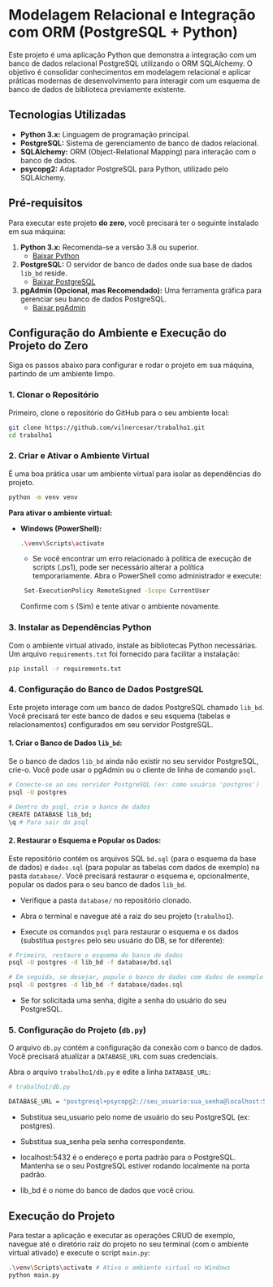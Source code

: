 # Modelagem Relacional e Integração com ORM (PostgreSQL + Python)

Este projeto é uma aplicação Python que demonstra a integração com um banco de dados relacional PostgreSQL utilizando o ORM SQLAlchemy. O objetivo é consolidar conhecimentos em modelagem relacional e aplicar práticas modernas de desenvolvimento para interagir com um esquema de banco de dados de biblioteca previamente existente.

## Tecnologias Utilizadas

* **Python 3.x:** Linguagem de programação principal.
* **PostgreSQL:** Sistema de gerenciamento de banco de dados relacional.
* **SQLAlchemy:** ORM (Object-Relational Mapping) para interação com o banco de dados.
* **psycopg2:** Adaptador PostgreSQL para Python, utilizado pelo SQLAlchemy.

## Pré-requisitos

Para executar este projeto **do zero**, você precisará ter o seguinte instalado em sua máquina:

1.  **Python 3.x:** Recomenda-se a versão 3.8 ou superior.
    * [Baixar Python](https://www.python.org/downloads/)
2.  **PostgreSQL:** O servidor de banco de dados onde sua base de dados `lib_bd` reside.
    * [Baixar PostgreSQL](https://www.postgresql.org/download/)
3.  **pgAdmin (Opcional, mas Recomendado):** Uma ferramenta gráfica para gerenciar seu banco de dados PostgreSQL.
    * [Baixar pgAdmin](https://www.pgadmin.org/download/)

## Configuração do Ambiente e Execução do Projeto do Zero

Siga os passos abaixo para configurar e rodar o projeto em sua máquina, partindo de um ambiente limpo.

### 1. Clonar o Repositório

Primeiro, clone o repositório do GitHub para o seu ambiente local:

```bash
git clone https://github.com/vilnercesar/trabalho1.git
cd trabalho1
```

### 2.  Criar e Ativar o Ambiente Virtual
É uma boa prática usar um ambiente virtual para isolar as dependências do projeto.

```bash
python -m venv venv
```
**Para ativar o ambiente virtual:**
* **Windows (PowerShell):**
  ```bash
  .\venv\Scripts\activate
  ```
  * Se você encontrar um erro relacionado à política de execução de scripts (.ps1), pode ser necessário alterar a política temporariamente. Abra o PowerShell como administrador e execute:
  ```bash
   Set-ExecutionPolicy RemoteSigned -Scope CurrentUser
  ```
  Confirme com `S` (Sim) e tente ativar o ambiente novamente.
  
    
### 3. Instalar as Dependências Python
Com o ambiente virtual ativado, instale as bibliotecas Python necessárias. Um arquivo ```requirements.txt``` foi fornecido para facilitar a instalação:
```bash
pip install -r requirements.txt
```

### 4. Configuração do Banco de Dados PostgreSQL
Este projeto interage com um banco de dados PostgreSQL chamado ```lib_bd```. Você precisará ter este banco de dados e seu esquema (tabelas e relacionamentos) configurados em seu servidor PostgreSQL.

#### 1. Criar o Banco de Dados ```lib_bd```:
Se o banco de dados ```lib_bd``` ainda não existir no seu servidor PostgreSQL, crie-o. Você pode usar o pgAdmin ou o cliente de linha de comando ```psql```.
```bash
# Conecte-se ao seu servidor PostgreSQL (ex: como usuário 'postgres')
psql -U postgres

# Dentro do psql, crie o banco de dados
CREATE DATABASE lib_bd;
\q # Para sair do psql
```

#### 2. Restaurar o Esquema e Popular os Dados:
Este repositório contém os arquivos SQL ```bd.sql``` (para o esquema da base de dados) e ```dados.sql``` (para popular as tabelas com dados de exemplo) na pasta ```database/```. Você precisará restaurar o esquema e, opcionalmente, popular os dados para o seu banco de dados ```lib_bd```.

* Verifique a pasta ```database/``` no repositório clonado.

* Abra o terminal e navegue até a raiz do seu projeto (```trabalho1```).

* Execute os comandos ```psql``` para restaurar o esquema e os dados (substitua ```postgres``` pelo seu usuário do DB, se for diferente):
```bash
# Primeiro, restaure o esquema do banco de dados
psql -U postgres -d lib_bd -f database/bd.sql

# Em seguida, se desejar, popule o banco de dados com dados de exemplo
psql -U postgres -d lib_bd -f database/dados.sql
```

* Se for solicitada uma senha, digite a senha do usuário do seu PostgreSQL.

### 5. Configuração do Projeto (```db.py```)
O arquivo ```db.py``` contém a configuração da conexão com o banco de dados. Você precisará atualizar a ```DATABASE_URL``` com suas credenciais.

Abra o arquivo ```trabalho1/db.py``` e edite a linha ```DATABASE_URL```:

```bash
# trabalho1/db.py

DATABASE_URL = "postgresql+psycopg2://seu_usuario:sua_senha@localhost:5432/lib_bd"
```
* Substitua seu_usuario pelo nome de usuário do seu PostgreSQL (ex: postgres).

* Substitua sua_senha pela senha correspondente.

* localhost:5432 é o endereço e porta padrão para o PostgreSQL. Mantenha se o seu PostgreSQL estiver rodando localmente na porta padrão.

* lib_bd é o nome do banco de dados que você criou.

## Execução do Projeto

Para testar a aplicação e executar as operações CRUD de exemplo, navegue até o diretório raiz do projeto no seu terminal (com o ambiente virtual ativado) e execute o script ```main.py```:

```bash
.\venv\Scripts\activate # Ativa o ambiente virtual no Windows
python main.py
```
